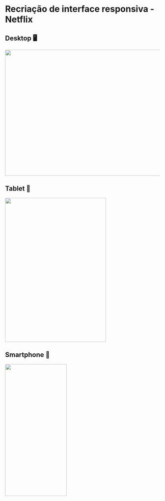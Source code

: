 # Recriação de interface responsiva - Netflix
## Desktop 🖥️
<img src="/Netflix-Clone/netflix-clone.gif" width="700" height="411"/>

## Tablet :iphone:
<img src="/Netflix-Clone/netflix-clone-tablet.gif" width="328" height="470"/>

## Smartphone 📱
<img src="/Netflix-Clone/Netflix-Clone-mobile.gif"  width="200" height="430"/>


